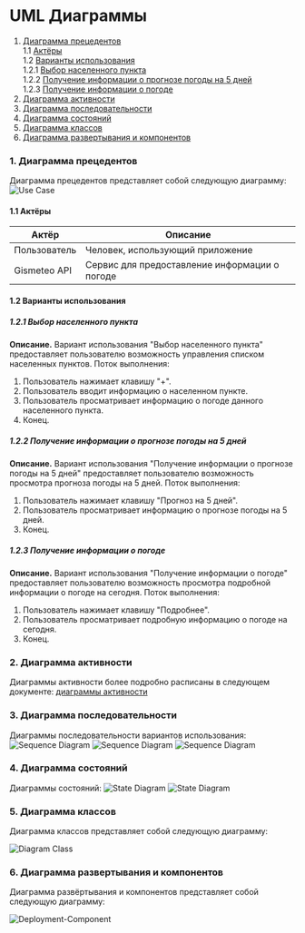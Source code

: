 # UML Диаграммы
1. [Диаграмма прецедентов](#1)<br>
1.1 [Актёры](#1.1)<br>
1.2 [Варианты использования](#1.2)<br>
1.2.1 [Выбор населенного пункта](#1.2.1)<br>
1.2.2 [Получение информации о прогнозе погоды на 5 дней](#1.2.2)<br>
1.2.3 [Получение информации о погоде](#1.2.3)<br>
2. [Диаграмма активности](#2)
3. [Диаграмма последовательности](#3)
4. [Диаграмма состояний](#4)
5. [Диаграмма классов](#5)
6. [Диаграмма развертывания и компонентов](#6)

### 1. Диаграмма прецедентов<a name="1"></a>
Диаграмма прецедентов представляет собой следующую диаграмму: 
![Use Case](https://github.com/vectordiman/TRITPO/blob/master/documentation/uml%20diagrams/use%20case/useCase.png)
#### 1.1 Актёры<a name="1.1"></a>
Актёр | Описание
--- | ---
Пользователь|Человек, использующий приложение
Gismeteo API|Сервис для предоставление информации о погоде

#### 1.2 Варианты использования<a name="1.2"></a>
##### 1.2.1 Выбор населенного пункта<a name="1.2.1"></a>
**Описание.** Вариант использования "Выбор населенного пункта" предоставляет пользователю возможность управления списком населенных пунктов.
Поток выполнения:
1. Пользователь нажимает клавишу "+".
2. Пользователь вводит информацию о населенном пункте.
3. Пользователь просматривает информацию о погоде данного населенного пункта.
4. Конец.
##### 1.2.2 Получение информации о прогнозе погоды на 5 дней<a name="1.2.2"></a>
**Описание.** Вариант использования "Получение информации о прогнозе погоды на 5 дней" предоставляет пользователю возможность просмотра прогноза погоды на 5 дней.
Поток выполнения:
1. Пользователь нажимает клавишу "Прогноз на 5 дней".
2. Пользователь просматривает информацию о прогнозе погоды на 5 дней.
3. Конец.
##### 1.2.3 Получение информации о погоде<a name="1.2.3"></a>
**Описание.** Вариант использования "Получение информации о погоде" предоставляет пользователю возможность просмотра подробной информации о погоде на сегодня.
Поток выполнения:
1. Пользователь нажимает клавишу "Подробнее".
2. Пользователь просматривает подробную информацию о погоде на сегодня.
3. Конец.

### 2. Диаграмма активности<a name="2"></a>
Диаграммы активности более подробно расписаны в следующем документе: [диаграммы активности](https://github.com/vectordiman/TRITPO/blob/master/documentation/uml%20diagrams/activity/README.md)

### 3. Диаграмма последовательности<a name="3"></a>
Диаграммы последовательности вариантов использования:
![Sequence Diagram](https://github.com/vectordiman/TRITPO/blob/master/documentation/uml%20diagrams/sequence/addSequence.png)
![Sequence Diagram](https://github.com/vectordiman/TRITPO/blob/master/documentation/uml%20diagrams/sequence/5daysSequence.png)
![Sequence Diagram](https://github.com/vectordiman/TRITPO/blob/master/documentation/uml%20diagrams/sequence/detailsSequence.png)

### 4. Диаграмма состояний<a name="4"></a>
Диаграммы состояний:
![State Diagram](https://github.com/vectordiman/TRITPO/blob/master/documentation/uml%20diagrams/state/detailsState.png)
![State Diagram](https://github.com/vectordiman/TRITPO/blob/master/documentation/uml%20diagrams/state/5daysState.png)

### 5. Диаграмма классов<a name="5"></a>
Диаграмма классов представляет собой следующую диаграмму:

![Diagram Class](https://github.com/vectordiman/TRITPO/blob/master/documentation/uml%20diagrams/class%20diagram/DiagramClass.png)

### 6. Диаграмма развертывания и компонентов<a name="6"></a>
Диаграмма развёртывания и компонентов представляет собой следующую диаграмму:

![Deployment-Component](https://github.com/vectordiman/TRITPO/blob/master/documentation/uml%20diagrams/deployment-component/Deployment-Component.png)
